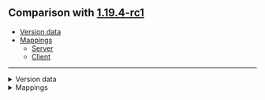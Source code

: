 ## Comparison with [1.19.4-rc1](https://github.com/PixiGeko/Minecraft-generated-data/tree/1.19.4-rc1)

- [Version data](#version-data)
- [Mappings](#mappings)
  - [Server](#server)
  - [Client](#client)

<hr/>
<details><summary>Version data</summary>
<table><tr><th></th><th align="left">1.19.4-rc1</th><th>1.19.4-rc2</th></tr><tr><td>World version</td><td><code>3334</code></td><td><code>3335</code></td></tr><tr><td>Protocol version</td><td><code>1073741948</code></td><td><code>1073741949</code></td></tr></table>
</details>
<details><summary>Mappings</summary>
<h2>Server</h2>













































































































































































































































































































































































































































































































































































































































































































































































































































































































































































































































































































































































































































































































































































































































































































































































































































































































































































































































































































































































































































































































































































































































































































































































































































































































































































































































































































































































































<h2>Client</h2>
</details>